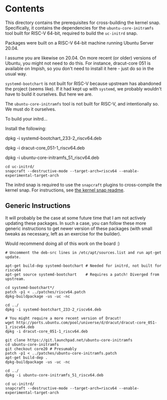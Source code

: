 # Contents

This directory contains the prerequisites for cross-building the kernel snap.
Specifically, it contains the dependencies for the `ubuntu-core-initramfs` tool
built for RISC-V 64-bit, required to build the `uc-initrd` snap.

Packages were built on a RISC-V 64-bit machine running Ubuntu Server 20.04.

I assume you are likewise on 20.04. On more recent (or older) versions of
Ubuntu, you might not need to do this. For instance, dracut-core 051 is
available on Impish, so you don't need to install it here - just do so in the
usual way.

`systemd-bootchart` is not built for RISC-V because upstream has abandoned the
project (seems like). If it had kept up with `systemd`, we probably wouldn't
have to build it ourselves. But here we are.

The `ubuntu-core-initramfs` tool is not built for RISC-V, and intentionally so.
We must do it ourselves.

To build your initrd...

Install the following:

dpkg -i systemd-bootchart_233-2_riscv64.deb

dpkg -i dracut-core_051-1_riscv64.deb

dpkg -i ubuntu-core-initramfs_51_riscv64.deb

```
cd uc-initrd/
snapcraft --destructive-mode --target-arch=riscv64 --enable-experimental-target-arch
```

The initrd snap is required to use the `snapcraft` plugins to cross-compile the
kernel snap. For instructions, see [the kernel snap readme](../kernel/README.md).


## Generic Instructions
It will probably be the case at some future time that I am not actively updating
these packages. In such a case, you can follow these more generic instructions
to get newer version of these packages (with small tweaks as necessary, left as
an exercise for the builder).

Would recommend doing all of this work on the board :)

```
# Uncomment the deb-src lines in /etc/apt/sources.list and run apt-get update.

apt-get build-dep systemd-bootchart # Needed for initrd, not built for riscv64
apt-get source systemd-bootchart    # Requires a patch! Diverged from upstream.

cd systemd-bootchart*/
patch -p1 < ../patches/riscv64.patch
dpkg-buildpackage -us -uc -nc

cd ../
dpkg -i systemd-bootchart_233-2_riscv64.deb

# You might require a more recent version of Dracut! 
wget http://ports.ubuntu.com/pool/universe/d/dracut/dracut-core_051-1_riscv64.deb
dpkg -i dracut-core_051-1_riscv64.deb

git clone https://git.launchpad.net/ubuntu-core-initramfs
cd ubuntu-core-initramfs
git checkout core20 # Presumably
patch -p1 < ../patches/ubuntu-core-initramfs.patch
apt-get build-dep .
dpkg-buildpackage -us -uc -nc

cd ../
dpkg -i ubuntu-core-initramfs_51_riscv64.deb

cd uc-initrd/
snapcraft --destructive-mode --target-arch=riscv64 --enable-experimental-target-arch
```

